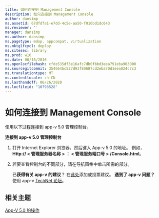 ```yaml
---
title: 如何连接到 Management Console
description: 如何连接到 Management Console
author: dansimp
ms.assetid: 67dfdfa1-e7dd-4c5e-aa50-f016bd1dc643
ms.reviewer: ''
manager: dansimp
ms.author: dansimp
ms.pagetype: mdop, appcompat, virtualization
ms.mktglfcycl: deploy
ms.sitesec: library
ms.prod: w10
ms.date: 06/16/2016
ms.openlocfilehash: cfde535df3e16afc7db0fbbd3eea791eba903000
ms.sourcegitcommit: 354664bc527d93f80687cd2eba70d1eea024c7c3
ms.translationtype: MT
ms.contentlocale: zh-CN
ms.lasthandoff: 06/26/2020
ms.locfileid: "10798528"
---
```

# 如何连接到 Management Console


使用以下过程连接到 app-v 5.0 管理控制台。

**连接到 app-v 5.0 管理控制台**

1.  打开 Internet Explorer 浏览器，然后键入 App-v 5.0 的地址。 例如， **Http:// &lt; 管理服务器名称 &gt; ： &lt; 管理服务端口号 &gt; /Console.html**。

2.  若要查看控制台的不同部分，请在导航窗格中单击所需的部分。

    已**获得有关 app-v 的建议**？ 在[此处](http://appv.uservoice.com/forums/280448-microsoft-application-virtualization)添加或投票建议。 **遇到了 app-v 问题？** 使用 app-v [TechNet 论坛](https://social.technet.microsoft.com/Forums/home?forum=mdopappv)。

## 相关主题


[App-V 5.0 的操作](operations-for-app-v-50.md)

 

 






